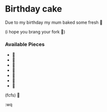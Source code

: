 # Birthday cake

Due to my birthday my mum baked some fresh :birthday:

(i hope you brang your fork :fork_and_knife:)

### Available Pieces
- :cake:
- :cake:
- :cake:
- :cake:
- :cake:
- :cake:
- :cake:

(fcfs) :balloon:

:wq
